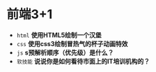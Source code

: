 # 前端3+1
- `html` **使用HTML5绘制一个汉堡**
- `css` **使用css3绘制冒热气的杯子动画特效**
- `js` **s预解析顺序（优先级）是什么？**
- `软技能` **说说你是如何看待市面上的IT培训机构的？**

